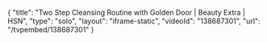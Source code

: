 {
    "title": "Two Step Cleansing Routine with Golden Door | Beauty Extra | HSN",
    "type": "solo",
    "layout": "iframe-static",
    "videoId": "138687301",
    "url": "\/tvpembed\/138687301"
}